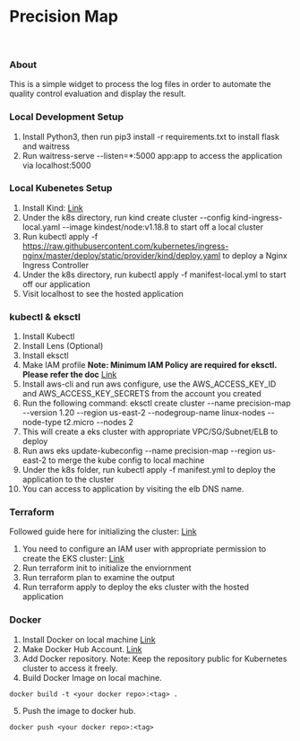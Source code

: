 # Precision Map

<br>

### About
This is a simple widget to process the log files in order to automate the quality control evaluation and display the result.

### Local Development Setup
1) Install Python3, then run pip3 install -r requirements.txt to install flask and waitress
2) Run waitress-serve --listen=*:5000 app:app to access the application via localhost:5000

### Local Kubenetes Setup
1) Install Kind: [Link](https://kind.sigs.k8s.io/docs/user/quick-start/)
2) Under the k8s directory, run kind create cluster --config kind-ingress-local.yaml --image kindest/node:v1.18.8 to start off a local cluster
3) Run kubectl apply -f https://raw.githubusercontent.com/kubernetes/ingress-nginx/master/deploy/static/provider/kind/deploy.yaml to deploy a Nginx Ingress Controller
4) Under the k8s directory, run kubectl apply -f manifest-local.yml to start off our application
5) Visit localhost to see the hosted application

### kubectl & eksctl
1) Install Kubectl
2) Install Lens (Optional)
2) Install eksctl
3) Make IAM profile
**Note: Minimum IAM Policy are required for eksctl. Please refer the doc** [Link](https://eksctl.io/usage/minimum-iam-policies/)
4) Install aws-cli and run aws configure, use the AWS_ACCESS_KEY_ID and AWS_ACCESS_KEY_SECRETS from the account you created 
5) Run the following command: eksctl create cluster --name precision-map --version 1.20 --region us-east-2 --nodegroup-name linux-nodes --node-type t2.micro --nodes 2
6) This will create a eks cluster with appropriate VPC/SG/Subnet/ELB to deploy
7) Run aws eks update-kubeconfig --name precision-map --region us-east-2 to merge the kube config to local machine
8) Under the k8s folder, run kubectl apply -f manifest.yml to deploy the application to the cluster
9) You can access to application by visiting the elb DNS name.

### Terraform
Followed guide here for initializing the cluster: [Link](https://learn.hashicorp.com/tutorials/terraform/eks)
1) You need to configure an IAM user with appropriate permission to create the EKS cluster: [Link](https://github.com/terraform-aws-modules/terraform-aws-eks/blob/master/docs/iam-permissions.md)
2) Run terraform init to initialize the enviornment
3) Run terraform plan to examine the output
4) Run terraform apply to deploy the eks cluster with the hosted application

### Docker
1) Install Docker on local machine [Link](https://docs.docker.com/engine/install/)
2) Make Docker Hub Account. [Link](https://hub.docker.com)
3) Add Docker repository. Note: Keep the repository public for Kubernetes cluster to access it freely.
4) Build Docker Image on local machine.
```shell
docker build -t <your docker repo>:<tag> .
```
5) Push the image to docker hub.
```shell
docker push <your docker repo>:<tag>
``` 

